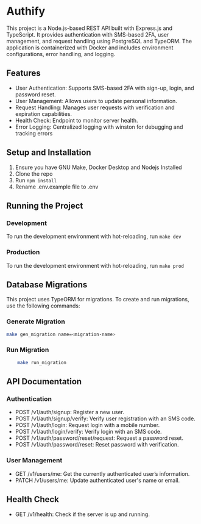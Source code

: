 
# Authify

This project is a Node.js-based REST API built with Express.js and TypeScript. It provides authentication with SMS-based 2FA, user management, and request handling using PostgreSQL and TypeORM. The application is containerized with Docker and includes environment configurations, error handling, and logging.

## Features

* User Authentication: Supports SMS-based 2FA with sign-up, login, and password reset.
* User Management: Allows users to update personal information.
* Request Handling: Manages user requests with verification and expiration capabilities.
* Health Check: Endpoint to monitor server health.
* Error Logging: Centralized logging with winston for debugging and tracking errors

## Setup and Installation

1. Ensure you have GNU Make, Docker Desktop and Nodejs Installed
2. Clone the repo
3. Run `npm install`
4. Rename  .env.example file to .env

## Running the Project

### Development

To run the development environment with hot-reloading, run `make dev`

### Production

To run the development environment with hot-reloading, run `make prod`

## Database Migrations

This project uses TypeORM for migrations. To create and run migrations, use the following commands:

### Generate Migration

```bash
make gen_migration name=<migration-name>
```

### Run Migration

```bash
    make run_migration
```

## API Documentation

### Authentication

* POST /v1/auth/signup: Register a new user.
* POST /v1/auth/signup/verify: Verify user registration with an SMS code.
* POST /v1/auth/login: Request login with a mobile number.
* POST /v1/auth/login/verify: Verify login with an SMS code.
* POST /v1/auth/password/reset/request: Request a password reset.
* POST /v1/auth/password/reset: Reset password with verification.

### User Management

* GET /v1/users/me: Get the currently authenticated user’s information.
* PATCH /v1/users/me: Update authenticated user's name or email.

## Health Check

* GET /v1/health: Check if the server is up and running.

